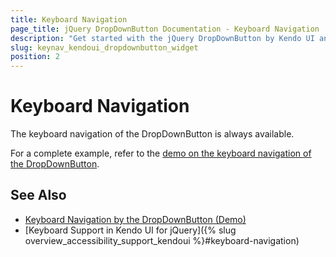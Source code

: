 ```yaml
---
title: Keyboard Navigation
page_title: jQuery DropDownButton Documentation - Keyboard Navigation
description: "Get started with the jQuery DropDownButton by Kendo UI and learn about the accessibility support it provides through its keyboard navigation functionality."
slug: keynav_kendoui_dropdownbutton_widget
position: 2
---
```


# Keyboard Navigation

The keyboard navigation of the DropDownButton is always available.

For a complete example, refer to the [demo on the keyboard navigation of the DropDownButton](https://demos.telerik.com/kendo-ui/dropdownbutton/keyboard-navigation).

## See Also

* [Keyboard Navigation by the DropDownButton (Demo)](https://demos.telerik.com/kendo-ui/dropdownbutton/keyboard-navigation)
* [Keyboard Support in Kendo UI for jQuery]({% slug overview_accessibility_support_kendoui %}#keyboard-navigation)
